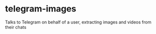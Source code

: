 # telegram-images
Talks to Telegram on behalf of a user, extracting images and videos from their chats
